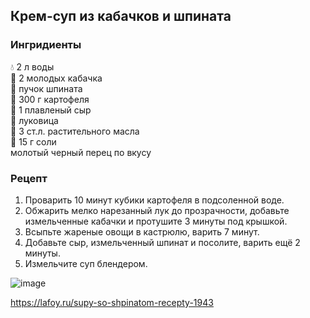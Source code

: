 ## Крем-суп из кабачков и шпината
### Ингридиенты
💧 2 л воды
<br>
🍆 2 молодых кабачка
<br>
🥬 пучок шпината
<br>
🥔 300 г картофеля
<br>
🧀 1 плавленый сыр
<br>
🧅 луковица
<br>
🧴 3 ст.л. растительного масла
<br>
🧂 15 г соли
<br>
молотый черный перец по вкусу

### Рецепт
1. Проварить 10 минут кубики картофеля в подсоленной воде.
2. Обжарить мелко нарезанный лук до прозрачности, добавьте измельченные кабачки и протушите 3 минуты под крышкой.
3. Всыпьте жареные овощи в кастрюлю, варить 7 минут.
4. Добавьте сыр, измельченный шпинат и посолите, варить ещё 2 минуты.
5. Измельчите суп блендером.

![image](https://user-images.githubusercontent.com/100151463/216818246-331d4d0d-b0c8-430b-930d-b156d4f8bbc4.png)

https://lafoy.ru/supy-so-shpinatom-recepty-1943
